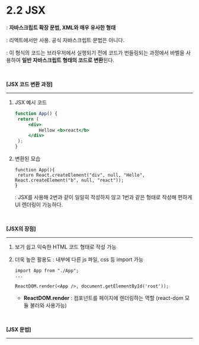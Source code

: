 # 2.2 JSX

: **자바스크립트 확장 문법, XML와 매우 유사한 형태**

: 리액트에서만 사용. 공식 자바스크립트 문법은 아니다.

: 이 형식의 코드는 브라우저에서 실행되기 전에 코드가 번들링되는 과정에서 바벨을 사용하여 **일반 자바스크립트 형태의 코드로 변환**된다.

<br>

**[JSX 코드 변환 과정]**

----

1. JSX 예시 코드

   ```jsx
   function App() {
   	return (
   		<div>
   			Hellow <b>react</b>
   		</div>
   	);
   }
   ```

2. 변환된 모습

   ```react
   function App(){
   	return React.createElement("div", null, "Hello", React.createElement("b", null, "react"));
   }
   ```

   : JSX를 사용해 2번과 같이 일일히 작성하지 않고 1번과 같은 형태로 작성해 편하게 UI 렌더링이 가능하다.

<br>

**[JSX의 장점]**

----

1. 보기 쉽고 익숙한 HTML 코드 형태로 작성 가능

2. 더욱 높은 활용도 : 내부에 다른 js 파일, css 등 import 가능

   ```
   import App from "./App";
   ...
   
   ReactDOM.render(<App />, document.getElementById('root'));
   ```

   - **ReactDOM.render** : 컴포넌트를 페이지에 렌더링하는 역할 (react-dom 모듈 불러와 사용가능)

<br>

**[JSX 문법]**

------

